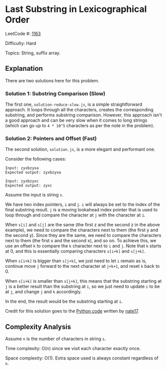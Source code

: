 # Last Substring in Lexicographical Order

LeetCode #: [1163](https://leetcode.com/problems/last-substring-in-lexicographical-order/)

Difficulty: Hard

Topics: String, suffix array.

## Explanation

There are two solutions here for this problem.

### Solution 1: Substring Comparison (Slow)

The first one, `solution-reduce-slow.js`, is a simple straightforward approach. It loops through all the characters, creates the corresponding substring, and performs substring comparison. However, this approach isn't a good approach and can be very slow when it comes to long strings (which can go up to `4 * 10^5` characters as per the note in the problem).

### Solution 2: Pointers and Offset (Fast)

The second solution, `solution.js`, is a more elegant and performant one.

Consider the following cases:

```text
Input: zyxbzyxa
Expected output: zyxbzyxa

Input: zyxbzyxc
Expected output: zyxc
```

Assume the input is string `s`.

We have two index pointers, `i` and `j`. `i` will always be set to the index of the final substring result. `j` is a moving lookahead index pointer that is used to loop through and compare the character at `j` with the character at `i`.

When `s[i]` and `s[j]` are the same (the first z and the second z in the above example), we need to compare the characters next to them (the first y and the second y). Since they are the same, we need to compare the characters next to them (the first x and the second x), and so on. To achieve this, we use an offset `k` to compare the `k` character next to `i` and `j`. Note that `k` starts at 0, and this is essentially comparing characters `s[i+k]` and `s[j+k]`.

When `s[i+k]` is bigger than `s[j+k]`, we just need to let `i` remain as is, continue move `j` forward to the next character at `j+k+1`, and reset `k` back to 0.

When `s[i+k]` is smaller than `s[j+k]`, this means that the substring starting at `j` is a better result than the substring at `i`, so we just need to update `i` to be at `j`, and change `j` and `k` accordingly.

In the end, the result would be the substring starting at `i`.

Credit for this solution goes to the [Python code](https://leetcode.com/problems/last-substring-in-lexicographical-order/discuss/363662/Short-python-code-O(n)-time-and-O(1)-space-with-proof-and-visualization) written by [nate17](https://leetcode.com/nate17).

## Complexity Analysis

Assume `n` is the number of characters in string `s`.

Time complexity: O(n) since we visit each character exactly once.

Space complexity: O(1). Extra space used is always constant regardless of `n`.
